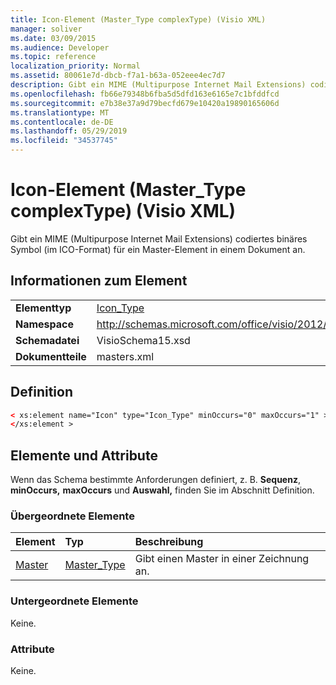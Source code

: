 ```yaml
---
title: Icon-Element (Master_Type complexType) (Visio XML)
manager: soliver
ms.date: 03/09/2015
ms.audience: Developer
ms.topic: reference
localization_priority: Normal
ms.assetid: 80061e7d-dbcb-f7a1-b63a-052eee4ec7d7
description: Gibt ein MIME (Multipurpose Internet Mail Extensions) codiertes binäres Symbol (im ICO-Format) für ein Master-Element in einem Dokument an.
ms.openlocfilehash: fb66e79348b6fba5d5dfd163e6165e7c1bfddfcd
ms.sourcegitcommit: e7b38e37a9d79becfd679e10420a19890165606d
ms.translationtype: MT
ms.contentlocale: de-DE
ms.lasthandoff: 05/29/2019
ms.locfileid: "34537745"
---
```

# <a name="icon-element-master_type-complextype-visio-xml"></a>Icon-Element (Master_Type complexType) (Visio XML)

Gibt ein MIME (Multipurpose Internet Mail Extensions) codiertes binäres Symbol (im ICO-Format) für ein Master-Element in einem Dokument an.
  
## <a name="element-information"></a>Informationen zum Element

|||
|:-----|:-----|
|**Elementtyp** <br/> |[Icon_Type](icon_type-complextypevisio-xml.md) <br/> |
|**Namespace** <br/> |http://schemas.microsoft.com/office/visio/2012/main  <br/> |
|**Schemadatei** <br/> |VisioSchema15.xsd  <br/> |
|**Dokumentteile** <br/> |masters.xml  <br/> |
   
## <a name="definition"></a>Definition

```XML
< xs:element name="Icon" type="Icon_Type" minOccurs="0" maxOccurs="1" >
</xs:element >
```

## <a name="elements-and-attributes"></a>Elemente und Attribute

Wenn das Schema bestimmte Anforderungen definiert, z. B. **Sequenz**, **minOccurs,** **maxOccurs** und **Auswahl,** finden Sie im Abschnitt Definition. 
  
### <a name="parent-elements"></a>Übergeordnete Elemente

|**Element**|**Typ**|**Beschreibung**|
|:-----|:-----|:-----|
|[Master](master-element-masters_type-complextypevisio-xml.md) <br/> |[Master_Type](master_type-complextypevisio-xml.md) <br/> |Gibt einen Master in einer Zeichnung an.  <br/> |
   
### <a name="child-elements"></a>Untergeordnete Elemente

Keine.
  
### <a name="attributes"></a>Attribute

Keine.
  

